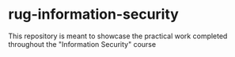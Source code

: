 # rug-information-security
This repository is meant to showcase the practical work completed throughout the "Information Security" course
